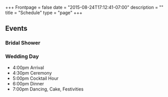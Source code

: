 +++
Frontpage = false
date = "2015-08-24T17:12:41-07:00"
description = ""
title = "Schedule"
type = "page"
+++

## Events

### Bridal Shower


### Wedding Day

* 4:00pm Arrival
* 4:30pm Ceremony
* 5:00pm Cocktail Hour
* 6:00pm Dinner
* 7:00pm Dancing, Cake, Festivities
